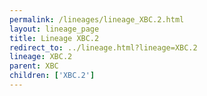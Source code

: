 ```yaml
---
permalink: /lineages/lineage_XBC.2.html
layout: lineage_page
title: Lineage XBC.2
redirect_to: ../lineage.html?lineage=XBC.2
lineage: XBC.2
parent: XBC
children: ['XBC.2']
---
```

